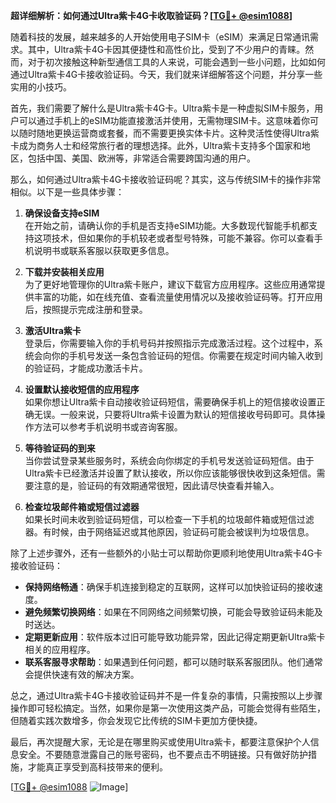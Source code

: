 **超详细解析：如何通过Ultra紫卡4G卡收取验证码？[[TG💪+ @esim1088](https://t.me/s/esim1088)]**

随着科技的发展，越来越多的人开始使用电子SIM卡（eSIM）来满足日常通讯需求。其中，Ultra紫卡4G卡因其便捷性和高性价比，受到了不少用户的青睐。然而，对于初次接触这种新型通信工具的人来说，可能会遇到一些小问题，比如如何通过Ultra紫卡4G卡接收验证码。今天，我们就来详细解答这个问题，并分享一些实用的小技巧。

首先，我们需要了解什么是Ultra紫卡4G卡。Ultra紫卡是一种虚拟SIM卡服务，用户可以通过手机上的eSIM功能直接激活并使用，无需物理SIM卡。这意味着你可以随时随地更换运营商或套餐，而不需要更换实体卡片。这种灵活性使得Ultra紫卡成为商务人士和经常旅行者的理想选择。此外，Ultra紫卡支持多个国家和地区，包括中国、美国、欧洲等，非常适合需要跨国沟通的用户。

那么，如何通过Ultra紫卡4G卡接收验证码呢？其实，这与传统SIM卡的操作非常相似。以下是一些具体步骤：

1. **确保设备支持eSIM**  
   在开始之前，请确认你的手机是否支持eSIM功能。大多数现代智能手机都支持这项技术，但如果你的手机较老或者型号特殊，可能不兼容。你可以查看手机说明书或联系客服以获取更多信息。

2. **下载并安装相关应用**  
   为了更好地管理你的Ultra紫卡账户，建议下载官方应用程序。这些应用通常提供丰富的功能，如在线充值、查看流量使用情况以及接收验证码等。打开应用后，按照提示完成注册和登录。

3. **激活Ultra紫卡**  
   登录后，你需要输入你的手机号码并按照指示完成激活过程。这个过程中，系统会向你的手机号发送一条包含验证码的短信。你需要在规定时间内输入收到的验证码，才能成功激活卡片。

4. **设置默认接收短信的应用程序**  
   如果你想让Ultra紫卡自动接收验证码短信，需要确保手机上的短信接收设置正确无误。一般来说，只要将Ultra紫卡设置为默认的短信接收号码即可。具体操作方法可以参考手机说明书或咨询客服。

5. **等待验证码的到来**  
   当你尝试登录某些服务时，系统会向你绑定的手机号发送验证码短信。由于Ultra紫卡已经激活并设置了默认接收，所以你应该能够很快收到这条短信。需要注意的是，验证码的有效期通常很短，因此请尽快查看并输入。

6. **检查垃圾邮件箱或短信过滤器**  
   如果长时间未收到验证码短信，可以检查一下手机的垃圾邮件箱或短信过滤器。有时候，由于网络延迟或其他原因，验证码可能会被误判为垃圾信息。

除了上述步骤外，还有一些额外的小贴士可以帮助你更顺利地使用Ultra紫卡4G卡接收验证码：

- **保持网络畅通**：确保手机连接到稳定的互联网，这样可以加快验证码的接收速度。
- **避免频繁切换网络**：如果在不同网络之间频繁切换，可能会导致验证码未能及时送达。
- **定期更新应用**：软件版本过旧可能导致功能异常，因此记得定期更新Ultra紫卡相关的应用程序。
- **联系客服寻求帮助**：如果遇到任何问题，都可以随时联系客服团队。他们通常会提供快速有效的解决方案。

总之，通过Ultra紫卡4G卡接收验证码并不是一件复杂的事情，只需按照以上步骤操作即可轻松搞定。当然，如果你是第一次使用这类产品，可能会觉得有些陌生，但随着实践次数增多，你会发现它比传统的SIM卡更加方便快捷。

最后，再次提醒大家，无论是在哪里购买或使用Ultra紫卡，都要注意保护个人信息安全。不要随意泄露自己的账号密码，也不要点击不明链接。只有做好防护措施，才能真正享受到高科技带来的便利。

[[TG💪+ @esim1088](https://t.me/s/esim1088) ![Image](https://i.postimg.cc/4NQfJmqS/Snipaste-2025-05-13-00-14-12.png)]